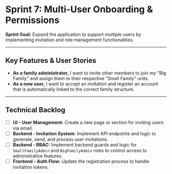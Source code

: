 # Sprint 7: Multi-User Onboarding & Permissions

**Sprint Goal:** Expand the application to support multiple users by implementing invitation and role management functionalities.

---

## Key Features & User Stories

- **As a family administrator,** I want to invite other members to join my "Big Family" and assign them to their respective "Small Family" units.
- **As a new user,** I want to accept an invitation and register an account that is automatically linked to the correct family structure.

---

## Technical Backlog

- [ ] **UI - User Management:** Create a new page or section for inviting users via email.
- [ ] **Backend - Invitation System:** Implement API endpoints and logic to generate, send, and process user invitations.
- [ ] **Backend - RBAC:** Implement backend guards and logic for `SmallFamilyAdmin` and `BigFamilyAdmin` roles to control access to administrative features.
- [ ] **Frontend - Auth Flow:** Update the registration process to handle invitation tokens.